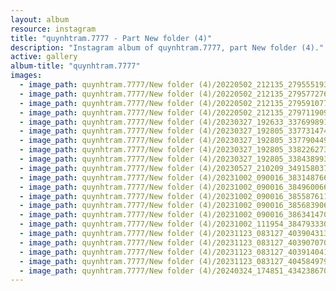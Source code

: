 ```yaml
---
layout: album
resource: instagram
title: "quynhtram.7777 - Part New folder (4)"
description: "Instagram album of quynhtram.7777, part New folder (4)."
active: gallery
album-title: "quynhtram.7777"
images:
  - image_path: quynhtram.7777/New folder (4)/20220502_212135_279555193_321435573436899_2217002592876782698_n.jpg
  - image_path: quynhtram.7777/New folder (4)/20220502_212135_279577276_413502043512548_920209292186131661_n.jpg
  - image_path: quynhtram.7777/New folder (4)/20220502_212135_279591077_735384517907000_4639945171245170067_n.jpg
  - image_path: quynhtram.7777/New folder (4)/20220502_212135_279711909_1269068113632689_2442934324540248134_n.jpg
  - image_path: quynhtram.7777/New folder (4)/20230327_192633_337699891_161436910138930_5224639461065471487_n.jpg
  - image_path: quynhtram.7777/New folder (4)/20230327_192805_337731474_177935545089440_3590439520001082080_n.jpg
  - image_path: quynhtram.7777/New folder (4)/20230327_192805_337790449_575024237931858_6519015900794596374_n.jpg
  - image_path: quynhtram.7777/New folder (4)/20230327_192805_338226273_739427067859026_2949960066539098503_n.jpg
  - image_path: quynhtram.7777/New folder (4)/20230327_192805_338438993_567211531867017_9017537155379138471_n.jpg
  - image_path: quynhtram.7777/New folder (4)/20230527_210209_349158037_592557586012344_9154245372968394429_n.jpg
  - image_path: quynhtram.7777/New folder (4)/20231002_090016_383148766_1745412322546500_4322364442380200999_n.jpg
  - image_path: quynhtram.7777/New folder (4)/20231002_090016_384960066_356755736706959_8435332154579963503_n.jpg
  - image_path: quynhtram.7777/New folder (4)/20231002_090016_385587611_1330438020898676_632508140346965349_n.jpg
  - image_path: quynhtram.7777/New folder (4)/20231002_090016_385683906_232827186433779_8890805195904103713_n.jpg
  - image_path: quynhtram.7777/New folder (4)/20231002_090016_386341470_246938361638289_435477045383192048_n.jpg
  - image_path: quynhtram.7777/New folder (4)/20231002_111954_384793330_850348659804198_8641495555675651989_n.jpg
  - image_path: quynhtram.7777/New folder (4)/20231123_083127_403904313_178514485342050_7222893904033696248_n.jpg
  - image_path: quynhtram.7777/New folder (4)/20231123_083127_403907070_1578200489633319_3736402322370221299_n.jpg
  - image_path: quynhtram.7777/New folder (4)/20231123_083127_403914041_755995506367937_7208685309540586877_n.jpg
  - image_path: quynhtram.7777/New folder (4)/20231123_083127_404584979_1511952606316508_2061868871111808866_n.jpg
  - image_path: quynhtram.7777/New folder (4)/20240324_174851_434238670_902752981647849_8962048084435576941_n.jpg
---
```

